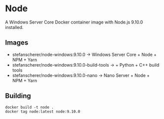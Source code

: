 # Node

A Windows Server Core Docker container image with Node.js 9.10.0 installed.

## Images

- stefanscherer/node-windows:9.10.0 -> Windows Server Core + Node + NPM + Yarn
- stefanscherer/node-windows:9.10.0-build-tools -> + Python + C++ build tools
- stefanscherer/node-windows:9.10.0-nano -> Nano Server + Node + NPM + Yarn

## Building

```
docker build -t node .
docker tag node:latest node:9.10.0
```
